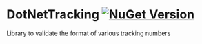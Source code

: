 # DotNetTracking  [![NuGet Version](http://img.shields.io/nuget/v/DotNetTracking.svg?style=flat)](https://www.nuget.org/packages/DotNetTracking/)
Library to validate the format of various tracking numbers
